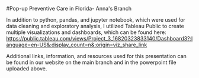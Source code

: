#Pop-up Preventive Care in Florida- Anna's Branch

In addition to python, pandas, and jupyter notebook, which were used for data cleaning and exploratory analysis, I utilized Tableau Public to create multiple visualizations and dashboards, which can be found here:
https://public.tableau.com/views/Project_3_16820323833140/Dashboard3?:language=en-US&:display_count=n&:origin=viz_share_link

Additional links, information, and resources used for this presentation can be found in our website on the main branch and in the powerpoint file uploaded above. 

